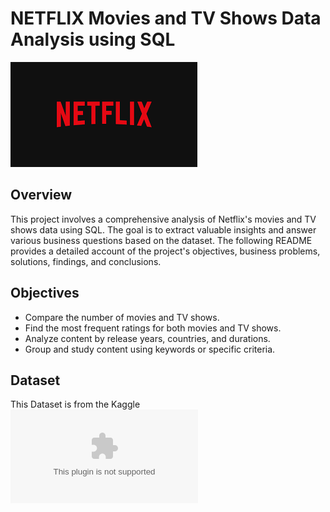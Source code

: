 # NETFLIX Movies and TV Shows Data Analysis using SQL

![Netflix_logo](https://github.com/amrita312pandit/netflix_sql_project-/blob/main/LOGO.png)

## Overview
This project involves a comprehensive analysis of Netflix's movies and TV shows data using SQL. The goal is to extract valuable insights and answer various business questions based on the dataset. The following README provides a detailed account of the project's objectives, business problems, solutions, findings, and conclusions.


## Objectives
   * Compare the number of movies and TV shows.
   * Find the most frequent ratings for both movies and TV shows.
   * Analyze content by release years, countries, and durations.
   * Group and study content using keywords or specific criteria.

## Dataset 
  This Dataset is from the Kaggle
  ![Dataset_link](https://github.com/amrita312pandit/netflix_sql_project-/blob/main/netflix_titles.csv)
